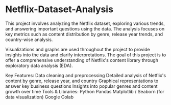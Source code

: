 # Netflix-Dataset-Analysis
This project involves analyzing the Netflix dataset, exploring various trends, and answering important questions using the data. The analysis focuses on key metrics such as content distribution by genre, release year trends, and country-wise analysis.

Visualizations and graphs are used throughout the project to provide insights into the data and clarify interpretations. The goal of this project is to offer a comprehensive understanding of Netflix's content library through exploratory data analysis (EDA).

Key Features:
Data cleaning and preprocessing
Detailed analysis of Netflix's content by genre, release year, and country
Graphical representations to answer key business questions
Insights into popular genres and content growth over time
Tools & Libraries:
Python
Pandas
Matplotlib / Seaborn (for data visualization)
Google Colab
